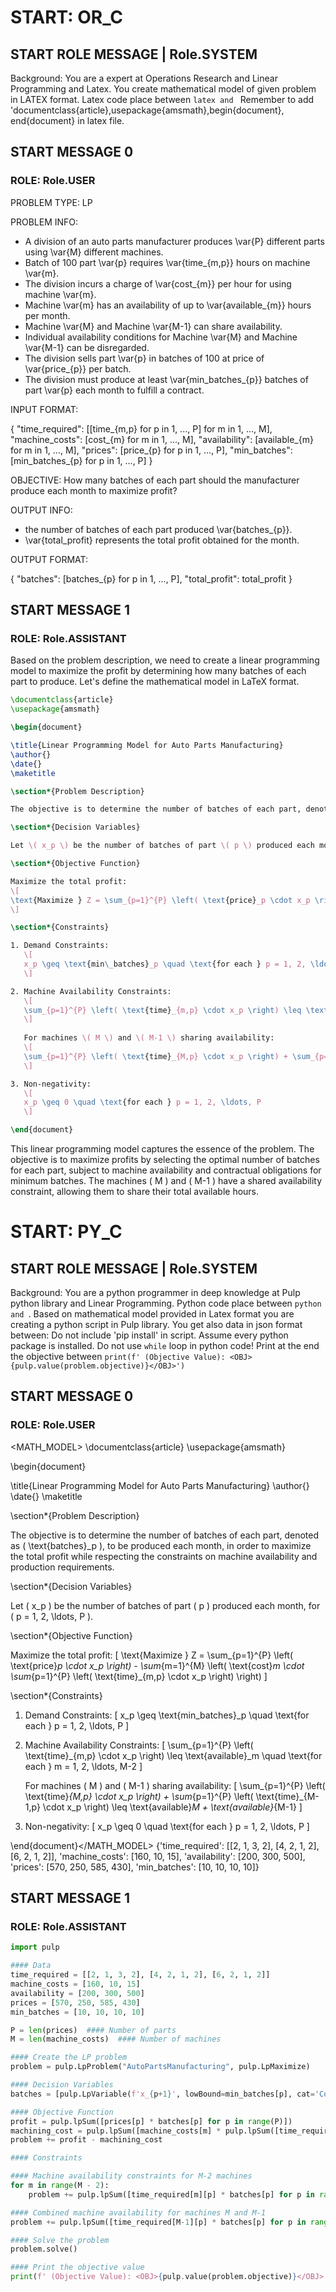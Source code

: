 # START: OR_C 
## START ROLE MESSAGE | Role.SYSTEM 
Background: You are a expert at Operations Research and Linear Programming and Latex. You create mathematical model of given problem in LATEX format. Latex code place between ```latex and ``` Remember to add 'documentclass{article},usepackage{amsmath},begin{document}, end{document} in latex file. 
## START MESSAGE 0 
### ROLE: Role.USER
<DESCRIPTION>
PROBLEM TYPE: LP

PROBLEM INFO:

- A division of an auto parts manufacturer produces \var{P} different parts using \var{M} different machines.
- Batch of 100 part \var{p} requires \var{time_{m,p}} hours on machine \var{m}.
- The division incurs a charge of \var{cost_{m}} per hour for using machine \var{m}.
- Machine \var{m} has an availability of up to \var{available_{m}} hours per month.
- Machine \var{M} and Machine \var{M-1} can share availability.
- Individual availability conditions for Machine \var{M} and Machine \var{M-1} can be disregarded.
- The division sells part \var{p} in batches of 100 at price of \var{price_{p}} per batch.
- The division must produce at least \var{min_batches_{p}} batches of part \var{p} each month to fulfill a contract.

INPUT FORMAT: 

{
    "time_required": [[time_{m,p} for p in 1, ..., P] for m in 1, ..., M],
    "machine_costs": [cost_{m} for m in 1, ..., M],
    "availability": [available_{m} for m in 1, ..., M],
    "prices": [price_{p} for p in 1, ..., P],
    "min_batches": [min_batches_{p} for p in 1, ..., P]
}

OBJECTIVE: How many batches of each part should the manufacturer produce each month to maximize profit?

OUTPUT INFO:

- the number of batches of each part produced \var{batches_{p}}.
- \var{total_profit} represents the total profit obtained for the month.

OUTPUT FORMAT:

{
    "batches": [batches_{p} for p in 1, ..., P],
    "total_profit": total_profit
}
</DESCRIPTION>


## START MESSAGE 1 
### ROLE: Role.ASSISTANT
Based on the problem description, we need to create a linear programming model to maximize the profit by determining how many batches of each part to produce. Let's define the mathematical model in LaTeX format.

```latex
\documentclass{article}
\usepackage{amsmath}

\begin{document}

\title{Linear Programming Model for Auto Parts Manufacturing}
\author{}
\date{}
\maketitle

\section*{Problem Description}

The objective is to determine the number of batches of each part, denoted as \( \text{batches}_p \), to be produced each month, in order to maximize the total profit while respecting the constraints on machine availability and production requirements.

\section*{Decision Variables}

Let \( x_p \) be the number of batches of part \( p \) produced each month, for \( p = 1, 2, \ldots, P \).

\section*{Objective Function}

Maximize the total profit:
\[
\text{Maximize } Z = \sum_{p=1}^{P} \left( \text{price}_p \cdot x_p \right) - \sum_{m=1}^{M} \left( \text{cost}_m \cdot \sum_{p=1}^{P} \left( \text{time}_{m,p} \cdot x_p \right) \right)
\]

\section*{Constraints}

1. Demand Constraints: 
   \[
   x_p \geq \text{min\_batches}_p \quad \text{for each } p = 1, 2, \ldots, P
   \]

2. Machine Availability Constraints:
   \[
   \sum_{p=1}^{P} \left( \text{time}_{m,p} \cdot x_p \right) \leq \text{available}_m \quad \text{for each } m = 1, 2, \ldots, M-2
   \]
   
   For machines \( M \) and \( M-1 \) sharing availability:
   \[
   \sum_{p=1}^{P} \left( \text{time}_{M,p} \cdot x_p \right) + \sum_{p=1}^{P} \left( \text{time}_{M-1,p} \cdot x_p \right) \leq \text{available}_M + \text{available}_{M-1}
   \]

3. Non-negativity:
   \[
   x_p \geq 0 \quad \text{for each } p = 1, 2, \ldots, P
   \]

\end{document}
```

This linear programming model captures the essence of the problem. The objective is to maximize profits by selecting the optimal number of batches for each part, subject to machine availability and contractual obligations for minimum batches. The machines \( M \) and \( M-1 \) have a shared availability constraint, allowing them to share their total available hours.

# START: PY_C 
## START ROLE MESSAGE | Role.SYSTEM 
Background: You are a python programmer in deep knowledge at Pulp python library and Linear Programming. Python code place between ```python and ```. Based on mathematical model provided in Latex format you are creating a python script in Pulp library. You get also data in json format between: <DATA></DATA> Do not include 'pip install' in script. Assume every python package is installed. Do not use `while` loop in python code! Print at the end the objective between <OBJ></OBJ> `print(f' (Objective Value): <OBJ>{pulp.value(problem.objective)}</OBJ>')` 
## START MESSAGE 0 
### ROLE: Role.USER
<MATH_MODEL>
\documentclass{article}
\usepackage{amsmath}

\begin{document}

\title{Linear Programming Model for Auto Parts Manufacturing}
\author{}
\date{}
\maketitle

\section*{Problem Description}

The objective is to determine the number of batches of each part, denoted as \( \text{batches}_p \), to be produced each month, in order to maximize the total profit while respecting the constraints on machine availability and production requirements.

\section*{Decision Variables}

Let \( x_p \) be the number of batches of part \( p \) produced each month, for \( p = 1, 2, \ldots, P \).

\section*{Objective Function}

Maximize the total profit:
\[
\text{Maximize } Z = \sum_{p=1}^{P} \left( \text{price}_p \cdot x_p \right) - \sum_{m=1}^{M} \left( \text{cost}_m \cdot \sum_{p=1}^{P} \left( \text{time}_{m,p} \cdot x_p \right) \right)
\]

\section*{Constraints}

1. Demand Constraints: 
   \[
   x_p \geq \text{min\_batches}_p \quad \text{for each } p = 1, 2, \ldots, P
   \]

2. Machine Availability Constraints:
   \[
   \sum_{p=1}^{P} \left( \text{time}_{m,p} \cdot x_p \right) \leq \text{available}_m \quad \text{for each } m = 1, 2, \ldots, M-2
   \]
   
   For machines \( M \) and \( M-1 \) sharing availability:
   \[
   \sum_{p=1}^{P} \left( \text{time}_{M,p} \cdot x_p \right) + \sum_{p=1}^{P} \left( \text{time}_{M-1,p} \cdot x_p \right) \leq \text{available}_M + \text{available}_{M-1}
   \]

3. Non-negativity:
   \[
   x_p \geq 0 \quad \text{for each } p = 1, 2, \ldots, P
   \]

\end{document}</MATH_MODEL>
<DATA>
{'time_required': [[2, 1, 3, 2], [4, 2, 1, 2], [6, 2, 1, 2]], 'machine_costs': [160, 10, 15], 'availability': [200, 300, 500], 'prices': [570, 250, 585, 430], 'min_batches': [10, 10, 10, 10]}</DATA>


## START MESSAGE 1 
### ROLE: Role.ASSISTANT
```python
import pulp

#### Data
time_required = [[2, 1, 3, 2], [4, 2, 1, 2], [6, 2, 1, 2]]
machine_costs = [160, 10, 15]
availability = [200, 300, 500]
prices = [570, 250, 585, 430]
min_batches = [10, 10, 10, 10]

P = len(prices)  #### Number of parts
M = len(machine_costs)  #### Number of machines

#### Create the LP problem
problem = pulp.LpProblem("AutoPartsManufacturing", pulp.LpMaximize)

#### Decision Variables
batches = [pulp.LpVariable(f'x_{p+1}', lowBound=min_batches[p], cat='Continuous') for p in range(P)]

#### Objective Function
profit = pulp.lpSum([prices[p] * batches[p] for p in range(P)])
machining_cost = pulp.lpSum([machine_costs[m] * pulp.lpSum([time_required[m][p] * batches[p] for p in range(P)]) for m in range(M)])
problem += profit - machining_cost

#### Constraints

#### Machine availability constraints for M-2 machines
for m in range(M - 2):
    problem += pulp.lpSum([time_required[m][p] * batches[p] for p in range(P)]) <= availability[m]

#### Combined machine availability for machines M and M-1
problem += pulp.lpSum([time_required[M-1][p] * batches[p] for p in range(P)]) + pulp.lpSum([time_required[M-2][p] * batches[p] for p in range(P)]) <= availability[M-1] + availability[M-2]

#### Solve the problem
problem.solve()

#### Print the objective value
print(f' (Objective Value): <OBJ>{pulp.value(problem.objective)}</OBJ>')
```

